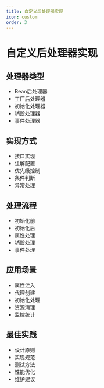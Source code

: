 ```yaml
---
title: 自定义后处理器实现
icon: custom
order: 3
---
```


# 自定义后处理器实现

## 处理器类型
- Bean后处理器
- 工厂后处理器
- 初始化处理器
- 销毁处理器
- 事件处理器

## 实现方式
- 接口实现
- 注解配置
- 优先级控制
- 条件判断
- 异常处理

## 处理流程
- 初始化前
- 初始化后
- 属性处理
- 销毁处理
- 事件处理

## 应用场景
- 属性注入
- 代理创建
- 初始化处理
- 资源清理
- 监控统计

## 最佳实践
- 设计原则
- 实现规范
- 测试方法
- 性能优化
- 维护建议
